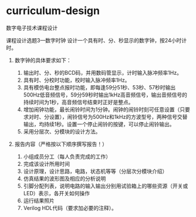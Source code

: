 # curriculum-design
数字电子技术课程设计

课程设计选题3—数字时钟
设计一个具有时、分、秒显示的数字钟，按24小时计时。
1. 数字钟的具体要求如下：
   1. 输出时、分、秒的BCD码，并用数码管显示，计时输入脉冲频率1Hz。
   2. 具有时、分校时功能，校时输入脉冲频率1Hz。
   3. 具有模仿电台整点报时功能，即每逢59分51秒、53秒、57秒时输出500Hz低音频信号，59分59秒时输出1kHz高音频信号，输出音频信号的持续时间为1秒，高音频信号结束时正好是整点。
   4. 增加闹钟功能，最长闹铃时间为1分钟。闹钟的闹铃时刻可任意设置（只要求对时、分设置），闹铃信号为500Hz和1kHz的方波型号，两种信号交替输出，均持续1秒。设置一个停止闹铃的按键，可以停止闹铃输出。
   5. 采用分层次、分模块的设计方法。

2. 报告内容（严格按以下顺序撰写报告！）
   1. 小组成员分工（每人负责完成的工作）
   2. 完成该设计所用时间
   3. 设计原理，设计思路，电路，状态机等等（分层次分模块介绍）
   4. 仿真结果的波形图及相应的分析说明
   5. 引脚分配列表，说明电路的输入输出分别用试验箱上的哪些资源（开关或LED）表示，各开关如何操作
   6. 运行结果照片
   7. Verilog HDL代码（要求加必要的注释）。
